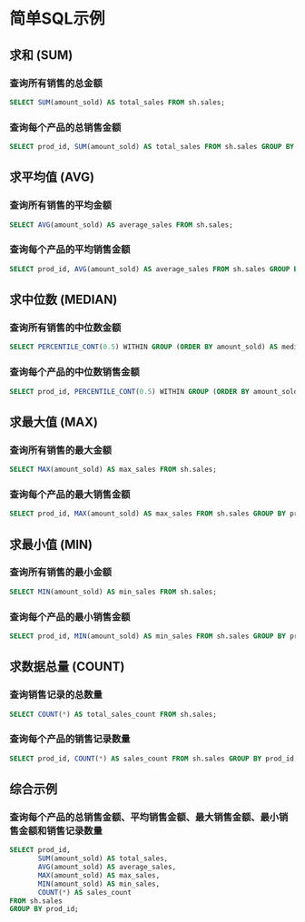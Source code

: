 # 简单SQL示例

## 求和 (SUM)

### 查询所有销售的总金额
```sql
SELECT SUM(amount_sold) AS total_sales FROM sh.sales;
```

### 查询每个产品的总销售金额
```sql
SELECT prod_id, SUM(amount_sold) AS total_sales FROM sh.sales GROUP BY prod_id;
```

## 求平均值 (AVG)

### 查询所有销售的平均金额
```sql
SELECT AVG(amount_sold) AS average_sales FROM sh.sales;
```

### 查询每个产品的平均销售金额
```sql
SELECT prod_id, AVG(amount_sold) AS average_sales FROM sh.sales GROUP BY prod_id;
```

## 求中位数 (MEDIAN)

### 查询所有销售的中位数金额
```sql
SELECT PERCENTILE_CONT(0.5) WITHIN GROUP (ORDER BY amount_sold) AS median_sales FROM sh.sales;
```

### 查询每个产品的中位数销售金额
```sql
SELECT prod_id, PERCENTILE_CONT(0.5) WITHIN GROUP (ORDER BY amount_sold) AS median_sales FROM sh.sales GROUP BY prod_id;
```

## 求最大值 (MAX)

### 查询所有销售的最大金额
```sql
SELECT MAX(amount_sold) AS max_sales FROM sh.sales;
```

### 查询每个产品的最大销售金额
```sql
SELECT prod_id, MAX(amount_sold) AS max_sales FROM sh.sales GROUP BY prod_id;
```

## 求最小值 (MIN)

### 查询所有销售的最小金额
```sql
SELECT MIN(amount_sold) AS min_sales FROM sh.sales;
```

### 查询每个产品的最小销售金额
```sql
SELECT prod_id, MIN(amount_sold) AS min_sales FROM sh.sales GROUP BY prod_id;
```

## 求数据总量 (COUNT)

### 查询销售记录的总数量
```sql
SELECT COUNT(*) AS total_sales_count FROM sh.sales;
```

### 查询每个产品的销售记录数量
```sql
SELECT prod_id, COUNT(*) AS sales_count FROM sh.sales GROUP BY prod_id;
```

## 综合示例

### 查询每个产品的总销售金额、平均销售金额、最大销售金额、最小销售金额和销售记录数量
```sql
SELECT prod_id, 
       SUM(amount_sold) AS total_sales, 
       AVG(amount_sold) AS average_sales, 
       MAX(amount_sold) AS max_sales, 
       MIN(amount_sold) AS min_sales, 
       COUNT(*) AS sales_count 
FROM sh.sales 
GROUP BY prod_id;
```
